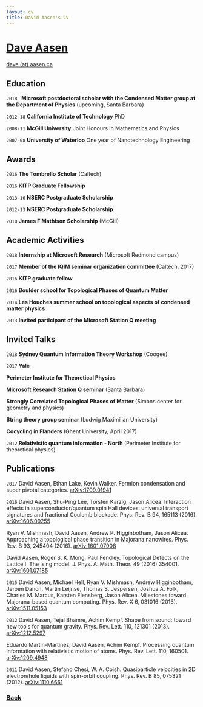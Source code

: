 ```yaml
---
layout: cv
title: David Aasen's CV
---
```


# [Dave Aasen](./)

<div id="webaddress">
<a href="dave@aasen.ca">dave (at) aasen.ca</a>
</div>

## Education

`2018-` 
__Microsoft postdoctoral scholar with the Condensed Matter group at the Department of Physics__ (upcoming, Santa Barbara)

`2012-18` 
__California Institute of Technology__ PhD

`2008-11` 
__McGill University__ Joint Honours in Mathematics and Physics 

`2007-08`
__University of Waterloo__ One year of Nanotechnology Engineering

## Awards

`2016`
__The Tombrello Scholar__ (Caltech)

`2016`
__KITP Graduate Fellowship__

`2013-16`
__NSERC Postgraduate Scholarship__

`2012-13`
__NSERC Postgraduate Scholarship__

`2010`
__James F Mathison Scholarship__ (McGill)

## Academic Activities

`2018`
__Internship at Microsoft Research__ (Microsoft Redmond campus)

`2017`
__Member of the IQIM seminar organization committee__ (Caltech, 2017)

`2016`
__KITP graduate fellow__

`2016`
__Boulder school for Topological Phases of Quantum Matter__

`2014`
__Les Houches summer school on topological aspects of condensed matter physics__

`2013` 
__Invited participant of the Microsoft Station Q meeting__

## Invited Talks
`2018` 
__Sydney Quantum Information Theory Workshop__ (Coogee)

`2017`
__Yale__

__Perimeter Institute for Theoretical Physics__

__Microsoft Research Station Q seminar__ (Santa Barbara)

__Strongly Correlated Topological Phases of Matter__ (Simons center for geometry and physics)

__String theory group seminar__ (Ludwig Maximilian University)

__Cocycling in Flanders__ (Ghent University, April 2017)

`2012`
__Relativistic quantum information - North__ (Perimeter Institute for theoretical physics)

## Publications

<!-- ### Journals -->

`2017`
David Aasen, Ethan Lake, Kevin Walker. Fermion condensation and super pivotal categories. [arXiv:1709.01941](https://arxiv.org/abs/1709.01941)

`2016`
David Aasen, Shu-Ping Lee, Torsten Karzig, Jason Alicea. Interaction effects in superconductor/quantum spin Hall devices: universal transport signatures and fractional Coulomb blockade. Phys. Rev. B 94, 165113 (2016). [arXiv:1606.09255](https://arxiv.org/abs/1606.09255)

Ryan V. Mishmash, David Aasen, Andrew P. Higginbotham, Jason Alicea. Approaching a topological phase transition in Majorana nanowires. Phys. Rev. B 93, 245404 (2016). [arXiv:1601.07908](https://arxiv.org/abs/1601.07908)

David Aasen, Roger S. K. Mong, Paul Fendley. Topological Defects on the Lattice I: The Ising model.  J. Phys. A: Math. Theor. 49 (2016) 354001. [arXiv:1601.07185](https://arxiv.org/abs/1601.07185)

`2015`
David Aasen, Michael Hell, Ryan V. Mishmash, Andrew Higginbotham, Jeroen Danon, Martin Leijnse, Thomas S. Jespersen, Joshua A. Folk, Charles M. Marcus, Karsten Flensberg, Jason Alicea. Milestones toward Majorana-based quantum computing. Phys. Rev. X 6, 031016 (2016). [	arXiv:1511.05153](https://arxiv.org/abs/1511.05153)

`2012`
David Aasen, Tejal Bhamre, Achim Kempf. Shape from sound: toward new tools for quantum gravity. Phys. Rev. Lett. 110, 121301 (2013). [arXiv:1212.5297](https://arxiv.org/abs/1212.5297)

Eduardo Martin-Martinez, David Aasen, Achim Kempf. Processing quantum information with relativistic motion of atoms. Phys. Rev. Lett. 110, 160501. [arXiv:1209.4948](https://arxiv.org/abs/1209.4948)

`2011`
David Aasen, Stefano Chesi, W. A. Coish. Quasiparticle velocities in 2D electron/hole liquids with spin-orbit coupling. Phys. Rev. B 85, 075321 (2012). [arXiv:1110.6661](https://arxiv.org/abs/1110.6661)


### [Back](./)
